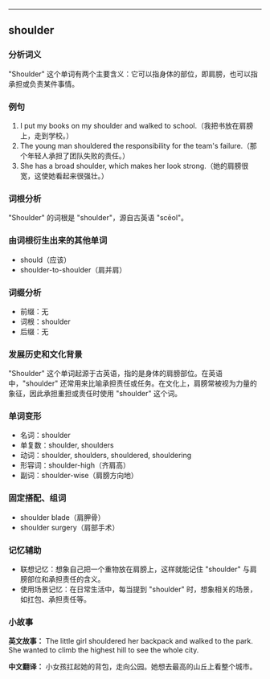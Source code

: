 
---------------
## shoulder
### 分析词义
"Shoulder" 这个单词有两个主要含义：它可以指身体的部位，即肩膀，也可以指承担或负责某件事情。

### 例句
1. I put my books on my shoulder and walked to school.（我把书放在肩膀上，走到学校。）
2. The young man shouldered the responsibility for the team's failure.（那个年轻人承担了团队失败的责任。）
3. She has a broad shoulder, which makes her look strong.（她的肩膀很宽，这使她看起来很强壮。）

### 词根分析
"Shoulder" 的词根是 "shoulder"，源自古英语 "scēol"。

### 由词根衍生出来的其他单词
- should（应该）
- shoulder-to-shoulder（肩并肩）

### 词缀分析
- 前缀：无
- 词根：shoulder
- 后缀：无

### 发展历史和文化背景
"Shoulder" 这个单词起源于古英语，指的是身体的肩膀部位。在英语中，"shoulder" 还常用来比喻承担责任或任务。在文化上，肩膀常被视为力量的象征，因此承担重担或责任时使用 "shoulder" 这个词。

### 单词变形
- 名词：shoulder
- 单复数：shoulder, shoulders
- 动词：shoulder, shoulders, shouldered, shouldering
- 形容词：shoulder-high（齐肩高）
- 副词：shoulder-wise（肩膀方向地）

### 固定搭配、组词
- shoulder blade（肩胛骨）
- shoulder surgery（肩部手术）

### 记忆辅助
- 联想记忆：想象自己把一个重物放在肩膀上，这样就能记住 "shoulder" 与肩膀部位和承担责任的含义。
- 使用场景记忆：在日常生活中，每当提到 "shoulder" 时，想象相关的场景，如扛包、承担责任等。

### 小故事
**英文故事：**
The little girl shouldered her backpack and walked to the park. She wanted to climb the highest hill to see the whole city.

**中文翻译：**
小女孩扛起她的背包，走向公园。她想去最高的山丘上看整个城市。

